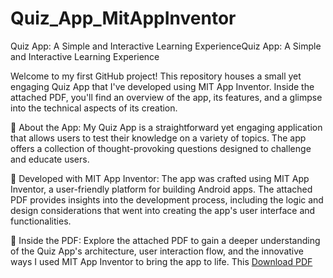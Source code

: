 # Quiz_App_MitAppInventor
Quiz App: A Simple and Interactive Learning ExperienceQuiz App: A Simple and Interactive Learning Experience

Welcome to my first GitHub project! This repository houses a small yet engaging Quiz App that I've developed using MIT App Inventor. Inside the attached PDF, you'll find an overview of the app, its features, and a glimpse into the technical aspects of its creation.

📱 About the App:
My Quiz App is a straightforward yet engaging application that allows users to test their knowledge on a variety of topics. The app offers a collection of thought-provoking questions designed to challenge and educate users.

🔧 Developed with MIT App Inventor:
The app was crafted using MIT App Inventor, a user-friendly platform for building Android apps. The attached PDF provides insights into the development process, including the logic and design considerations that went into creating the app's user interface and functionalities.

📖 Inside the PDF:
Explore the attached PDF to gain a deeper understanding of the Quiz App's architecture, user interaction flow, and the innovative ways I used MIT App Inventor to bring the app to life. This 
[Download PDF](Quiz_App.pdf)
